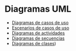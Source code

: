 # Diagramas UML

* [Diagramas de casos de uso](diagramas_de_casos_de_uso.md)
* [Escenarios de casos de uso](escenarios_de_casos_de_uso.md)
* [Diagramas de actividades](diagramas_de_actividades.md)
* [Diagramas de secuencias](diagramas_de_secuencias.md)
* [Diagramas de clases](https://drive.google.com/file/d/1QHB0m9KmXtPSl0FdkvCjobEVPeE7xDd6/view?usp=sharing))
